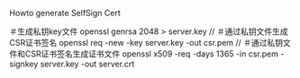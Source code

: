 Howto generate SelfSign Cert

＃生成私钥key文件
openssl genrsa 2048 > server.key
//
＃通过私钥文件生成CSR证书签名
openssl req -new -key  server.key -out csr.pem
//
＃通过私钥文件和CSR证书签名生成证书文件
openssl x509 -req -days 1365 -in csr.pem -signkey server.key -out server.crt
